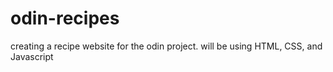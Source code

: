 # odin-recipes
creating a recipe website for the odin project.
 will be using HTML, CSS, and Javascript